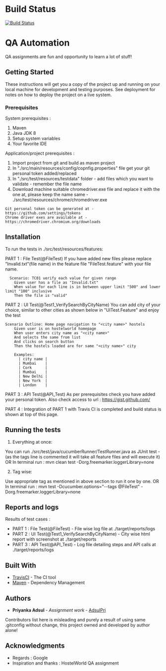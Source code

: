 # Build Status

[![Build Status](https://travis-ci.com/AdsulPri/automationqa.svg?branch=master)](https://travis-ci.com/AdsulPri/automationqa)

# QA Automation

QA assignments are fun and opportunity to learn a lot of stuff!


## Getting Started

These instructions will get you a copy of the project up and running on your local machine for development and testing purposes. See deployment for notes on how to deploy the project on a live system.

### Prerequisites

System prerequisites :

1. Maven
2. Java JDK 8
3. Setup system variables
4. Your favorite IDE

Application/project prerequisites :

1. Import project from git and build as maven project
2. In "./src/main/resources/config/copnfig.properties" file get your git personal token added/replaced
3. In "./src/test/resources/testdata" folder - add files which you want to validate - remember the file name
4. Download machine suitable chromedriver.exe file and replace it with the one at, please keep the name same - ./src/test/resources/chrome/chromedriver.exe

```
Git personal token can be generated at - https://github.com/settings/tokens
Chrome driver exes are available at - https://chromedriver.chromium.org/downloads

```

## Installation

To run the tests in ./src/test/resources/features:

PART 1 : File Test(@FileTest)
If you have added new files please replace "Invalid.txt"(file name) in the feature file "FileTest.feature" with your file name. 

```
  Scenario: TC01 verify each value for given range
    Given user has a file as "Invalid.txt"
    When value for each line is in between upper limit "500" and lower limit "100" inclusive
    Then the file is "valid"
```

PART 2 : UI Test(@Test1_VerifySearchByCityName)
You can add city of your choice, similar to other cities as shown below in "UITest.Feature" and enjoy the test

```
Scenario Outline: Home page navigation to "<city name>" hostels
    Given user is on hostelworld homepage
    When user enters city name as "<city name>"
    And selects the same from list
    And clicks on search button
    Then the hostels loaded are for same "<city name>" city

    Examples: 
      | city name |
      | Mumbai    |
      | Cork      |
      | Mumbai    |
      | New Delhi |
      | New York  |
      | London    |
```

PART 3 : API Test(@API_Test)
As per prerequisites check you have added your personal token.
Also check access to url : https://gist.github.com/<your-git-Username>

PART 4 : Integration of PART 1 with Travis CI is completed and build status is shown at top of this page.

##  Running the tests

1. Everything at once:

You can run ./src/test/java/cucumberRunner/TestRunner.java as JUnit test - (as the tags line is commented it will take all feature files and will execute it)
OR
In terminal run : mvn clean test -Dorg.freemarker.loggerLibrary=none

2. Tag wise:

Use appropriate tag as mentioned in above section to run it one by one.
OR
In terminal run : mvn test -Dcucumber.options="--tags @FileTest" -Dorg.freemarker.loggerLibrary=none


## Reports and logs

Results of test cases :

* PART 1 : File Test(@FileTest)   - File wise log file at ./target/reports/logs
* PART 2 : UI Test(@Test1_VerifySearchByCityName) - City wise html report with screenshot at ./target/reports
* PART 3 : API Test(@API_Test) - Log file detailing steps and API calls at ./target/reports/logs


## Built With

* [TravisCI](https://travis-ci.com/AdsulPri/automationqa/builds) - The CI tool
* [Maven](https://maven.apache.org/) - Dependency Management

## Authors

* **Priyanka Adsul** - *Assignment work* - [AdsulPri](https://github.com/AdsulPri)

Contributors list here is misleading and purely a result of using same .gitconfig without change, this project owned and developed by author alone!

## Acknowledgments

* Regards : Google
* Inspiration and thanks : HostelWorld QA assignment
